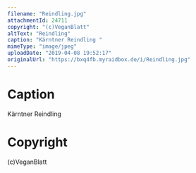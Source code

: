 ```yaml
---
filename: "Reindling.jpg"
attachmentId: 24711
copyright: "(c)VeganBlatt"
altText: "Reindling"
caption: "Kärntner Reindling "
mimeType: "image/jpeg"
uploadDate: "2019-04-08 19:52:17"
originalUrl: "https://bxq4fb.myraidbox.de/i/Reindling.jpg"
---
```


# Caption

Kärntner Reindling 

# Copyright

(c)VeganBlatt
